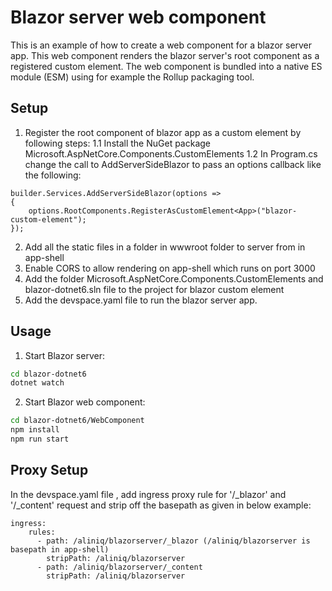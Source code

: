 # Blazor server web component

This is an example of how to create a web component for a blazor server app. This web component renders the blazor server's root component as a registered custom element. The web component is bundled into a native ES module (ESM) using for example the Rollup packaging tool.

## Setup

1. Register the root component of blazor app as a custom element by following steps:
   1.1 Install the NuGet package Microsoft.AspNetCore.Components.CustomElements
   1.2 In Program.cs change the call to AddServerSideBlazor to pass an options callback like the following:

```
builder.Services.AddServerSideBlazor(options =>
{
    options.RootComponents.RegisterAsCustomElement<App>("blazor-custom-element");
});
```

2. Add all the static files in a folder in wwwroot folder to server from in app-shell
3. Enable CORS to allow rendering on app-shell which runs on port 3000
4. Add the folder Microsoft.AspNetCore.Components.CustomElements and blazor-dotnet6.sln file to the project for blazor custom element
5. Add the devspace.yaml file to run the blazor server app.

## Usage

1. Start Blazor server:

```sh
cd blazor-dotnet6
dotnet watch
```

2. Start Blazor web component:

```sh
cd blazor-dotnet6/WebComponent
npm install
npm run start
```

## Proxy Setup

In the devspace.yaml file , add ingress proxy rule for '/\_blazor' and '/\_content' request and strip off the basepath as given in below example:

```
ingress:
    rules:
      - path: /aliniq/blazorserver/_blazor (/aliniq/blazorserver is basepath in app-shell)
        stripPath: /aliniq/blazorserver
      - path: /aliniq/blazorserver/_content
        stripPath: /aliniq/blazorserver
```
